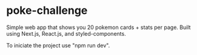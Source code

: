 # poke-challenge
Simple web app that shows you 20 pokemon cards + stats per page. 
Built using Next.js, React.js, and styled-components. 

To iniciate the project use "npm run dev".
